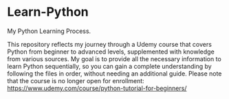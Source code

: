 # Learn-Python

My Python Learning Process.

This repository reflects my journey through a Udemy course that covers Python from beginner to advanced levels, supplemented with knowledge from various sources. My goal is to provide all the necessary information to learn Python sequentially, so you can gain a complete understanding by following the files in order, without needing an additional guide. Please note that the course is no longer open for enrollment: https://www.udemy.com/course/python-tutorial-for-beginners/
